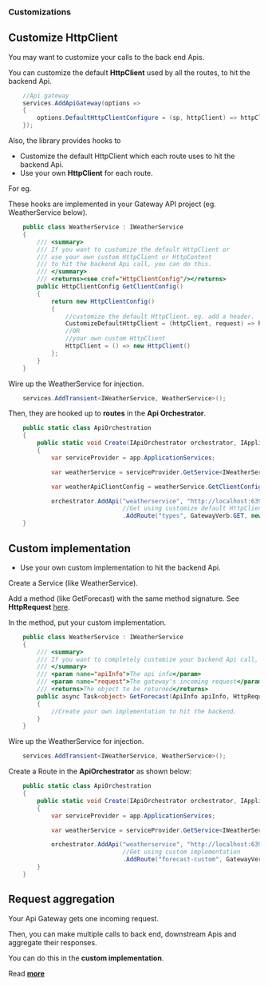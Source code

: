### Customizations

## Customize HttpClient

You may want to customize your calls to the back end Apis.

You can customize the default **HttpClient** used by all the routes, to hit the backend Api.

```C#
    //Api gateway
    services.AddApiGateway(options =>
    {
        options.DefaultHttpClientConfigure = (sp, httpClient) => httpClient.DefaultRequestHeaders.Add("My header", "My header value");
    });
```

Also, the library provides hooks to

*   Customize the default HttpClient which each route uses to hit the backend Api.
*	Use your own **HttpClient** for each route.

For eg.

These hooks are implemented in your Gateway API project (eg. WeatherService below).

```C#
    public class WeatherService : IWeatherService
    {
        /// <summary>
        /// If you want to customize the default HttpClient or
        /// use your own custom HttpClient or HttpContent 
        /// to hit the backend Api call, you can do this.
        /// </summary>
        /// <returns><see cref="HttpClientConfig"/></returns>
        public HttpClientConfig GetClientConfig()
        {
            return new HttpClientConfig()
            {
                //customize the default HttpClient. eg. add a header.
                CustomizeDefaultHttpClient = (httpClient, request) => httpClient.DefaultRequestHeaders.Add("My header", "My header value"), 
                //OR
                //your own custom HttpClient
                HttpClient = () => new HttpClient()
            };
        }
    }
```

Wire up the WeatherService for injection.

```C#
	services.AddTransient<IWeatherService, WeatherService>();
```

Then, they are hooked up to **routes** in the **Api Orchestrator**.

```C#
    public static class ApiOrchestration
    {
        public static void Create(IApiOrchestrator orchestrator, IApplicationBuilder app)
        {
            var serviceProvider = app.ApplicationServices;

            var weatherService = serviceProvider.GetService<IWeatherService>();

            var weatherApiClientConfig = weatherService.GetClientConfig();

            orchestrator.AddApi("weatherservice", "http://localhost:63969/")                                
                                //Get using customize default HttpClient or your own custom HttpClient
                                .AddRoute("types", GatewayVerb.GET, new RouteInfo { Path = "weatherforecast/types", ResponseType = typeof(string[]), HttpClientConfig = weatherApiClientConfig });        }
    }
```

## Custom implementation

*	Use your own custom implementation to hit the backend Api.

Create a Service (like WeatherService).

Add a method (like GetForecast) with the same method signature.
See **HttpRequest** [here](https://learn.microsoft.com/en-us/dotnet/api/microsoft.aspnetcore.http.httprequest?view=aspnetcore-6.0).

In the method, put your custom implementation.

```C#
    public class WeatherService : IWeatherService
    {
        /// <summary>
        /// If you want to completely customize your backend Api call, you can do this
        /// </summary>
        /// <param name="apiInfo">The api info</param>
        /// <param name="request">The gateway's incoming request</param>
        /// <returns>The object to be returned</returns>
        public async Task<object> GetForecast(ApiInfo apiInfo, HttpRequest request)
        {
            //Create your own implementation to hit the backend.
        }
    }
```

Wire up the WeatherService for injection.

```C#
	services.AddTransient<IWeatherService, WeatherService>();
```

Create a Route in the **ApiOrchestrator** as shown below:

```C#
    public static class ApiOrchestration
    {
        public static void Create(IApiOrchestrator orchestrator, IApplicationBuilder app)
        {
            var serviceProvider = app.ApplicationServices;

            var weatherService = serviceProvider.GetService<IWeatherService>();

            orchestrator.AddApi("weatherservice", "http://localhost:63969/")                                
                                //Get using custom implementation
                                .AddRoute("forecast-custom", GatewayVerb.GET, weatherService.GetForecast);
        }
    }
```

## Request aggregation

Your Api Gateway gets one incoming request.

Then, you can make multiple calls to back end, downstream Apis and aggregate their responses.

You can do this in the **custom implementation**.

Read [**more**](https://github.com/VeritasSoftware/AspNetCore.ApiGateway/issues/7)